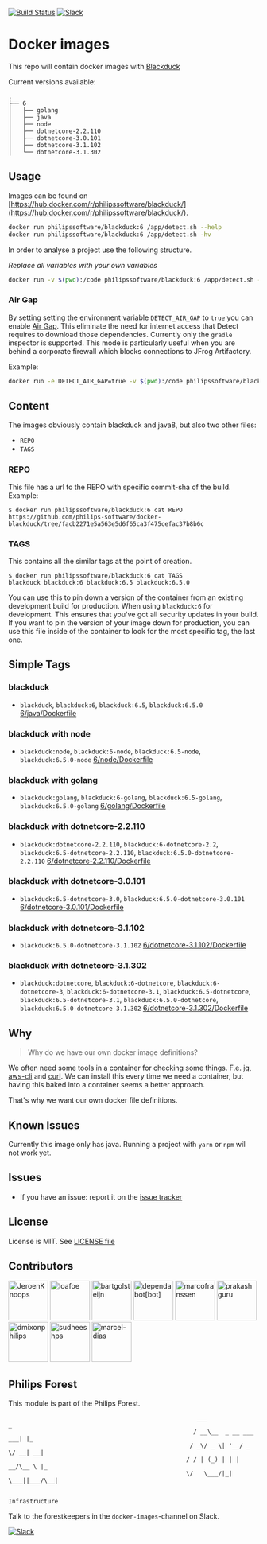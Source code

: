 [![Build Status](https://github.com/philips-software/docker-blackduck/workflows/build/badge.svg)](https://github.com/philips-software/docker-blackduck/actions/)
[![Slack](https://philips-software-slackin.now.sh/badge.svg)](https://philips-software-slackin.now.sh)

# Docker images

This repo will contain docker images with [Blackduck](https://www.blackducksoftware.com/)

Current versions available:

```
.
├── 6
│   ├── golang
│   ├── java
│   ├── node
│   ├── dotnetcore-2.2.110
│   ├── dotnetcore-3.0.101
│   ├── dotnetcore-3.1.102
│   └── dotnetcore-3.1.302
```

## Usage

Images can be found on [https://hub.docker.com/r/philipssoftware/blackduck/](https://hub.docker.com/r/philipssoftware/blackduck/).

``` bash
docker run philipssoftware/blackduck:6 /app/detect.sh --help
docker run philipssoftware/blackduck:6 /app/detect.sh -hv 
```

In order to analyse a project use the following structure.

_Replace all <your-xxxxx> variables with your own variables_

``` bash
docker run -v $(pwd):/code philipssoftware/blackduck:6 /app/detect.sh --blackduck.url=<your-blackduck-url> --blackduck.api.token=<your-token> --blackduck.trust.cert=true --detect.policy.check=true --detect.source.path=/code --detect.project.name=<your-project-name> --detect.project.version.name=<your-version>
```
### Air Gap 

By setting setting the environment variable `DETECT_AIR_GAP` to `true` you can enable [Air Gap](https://synopsys.atlassian.net/wiki/spaces/INTDOCS/pages/88506397/Running+Synopsys+Detect+in+Air+Gap+Offline+and+Dry+Run+Modes). This eliminate the need for internet access that Detect requires to download those dependencies. Currently only the `gradle` inspector is supported. This mode is particularly useful when you are behind a corporate firewall which blocks connections to JFrog Artifactory.

Example:

```bash
docker run -e DETECT_AIR_GAP=true -v $(pwd):/code philipssoftware/blackduck:6 /app/detect.sh --blackduck.url=<your-blackduck-url> --blackduck.api.token=<your-token> --blackduck.trust.cert=true --detect.policy.check=true --detect.source.path=/code --detect.project.name=<your-project-name> --detect.project.version.name=<your-version>
```

## Content

The images obviously contain blackduck and java8, but also two other files:

- `REPO`
- `TAGS`

### REPO

This file has a url to the REPO with specific commit-sha of the build.
Example: 

```
$ docker run philipssoftware/blackduck:6 cat REPO
https://github.com/philips-software/docker-blackduck/tree/facb2271e5a563e5d6f65ca3f475cefac37b8b6c
```

### TAGS

This contains all the similar tags at the point of creation. 

```
$ docker run philipssoftware/blackduck:6 cat TAGS
blackduck blackduck:6 blackduck:6.5 blackduck:6.5.0
```

You can use this to pin down a version of the container from an existing development build for production. When using `blackduck:6` for development. This ensures that you've got all security updates in your build. If you want to pin the version of your image down for production, you can use this file inside of the container to look for the most specific tag, the last one.

## Simple Tags

### blackduck
- `blackduck`, `blackduck:6`, `blackduck:6.5`, `blackduck:6.5.0` [6/java/Dockerfile](6/java/Dockerfile)

### blackduck with node
- `blackduck:node`, `blackduck:6-node`, `blackduck:6.5-node`, `blackduck:6.5.0-node` [6/node/Dockerfile](6/node/Dockerfile)

### blackduck with golang
- `blackduck:golang`, `blackduck:6-golang`, `blackduck:6.5-golang`, `blackduck:6.5.0-golang` [6/golang/Dockerfile](6/golang/Dockerfile)

### blackduck with dotnetcore-2.2.110
- `blackduck:dotnetcore-2.2.110`, `blackduck:6-dotnetcore-2.2`, `blackduck:6.5-dotnetcore-2.2.110`, `blackduck:6.5.0-dotnetcore-2.2.110` [6/dotnetcore-2.2.110/Dockerfile](6/dotnetcore-2.2.110/Dockerfile)

### blackduck with dotnetcore-3.0.101
- `blackduck:6.5-dotnetcore-3.0`, `blackduck:6.5.0-dotnetcore-3.0.101` [6/dotnetcore-3.0.101/Dockerfile](6/dotnetcore-3.0.101/Dockerfile)

### blackduck with dotnetcore-3.1.102
- `blackduck:6.5.0-dotnetcore-3.1.102` [6/dotnetcore-3.1.102/Dockerfile](6/dotnetcore-3.1.102/Dockerfile)

### blackduck with dotnetcore-3.1.302
- `blackduck:dotnetcore`, `blackduck:6-dotnetcore`, `blackduck:6-dotnetcore-3`, `blackduck:6-dotnetcore-3.1`, `blackduck:6.5-dotnetcore`, `blackduck:6.5-dotnetcore-3.1`, `blackduck:6.5.0-dotnetcore`, `blackduck:6.5.0-dotnetcore-3.1.302` [6/dotnetcore-3.1.302/Dockerfile](6/dotnetcore-3.1.302/Dockerfile)


## Why

> Why do we have our own docker image definitions?

We often need some tools in a container for checking some things. F.e. [jq](https://stedolan.github.io/jq/), [aws-cli](https://aws.amazon.com/cli/) and [curl](https://curl.haxx.se/).
We can install this every time we need a container, but having this baked into a container seems a better approach.

That's why we want our own docker file definitions.

## Known Issues

Currently this image only has java. Running a project with `yarn` or `npm` will not work yet.

## Issues

- If you have an issue: report it on the [issue tracker](https://github.com/philips-software/docker-blackduck/issues)

## License

License is MIT. See [LICENSE file](LICENSE.md)

## Contributors

[//]: contributor-faces
<a href="https://github.com/JeroenKnoops"><img src="https://avatars1.githubusercontent.com/u/10019?v=4" title="JeroenKnoops" width="80" height="80"></a>
<a href="https://github.com/loafoe"><img src="https://avatars2.githubusercontent.com/u/14123216?v=4" title="loafoe" width="80" height="80"></a>
<a href="https://github.com/bartgolsteijn"><img src="https://avatars0.githubusercontent.com/u/3263880?v=4" title="bartgolsteijn" width="80" height="80"></a>
<a href="https://github.com/apps/dependabot"><img src="https://avatars0.githubusercontent.com/in/29110?v=4" title="dependabot[bot]" width="80" height="80"></a>
<a href="https://github.com/marcofranssen"><img src="https://avatars1.githubusercontent.com/u/694733?v=4" title="marcofranssen" width="80" height="80"></a>
<a href="https://github.com/prakashguru"><img src="https://avatars3.githubusercontent.com/u/11089125?v=4" title="prakashguru" width="80" height="80"></a>
<a href="https://github.com/dmixonphilips"><img src="https://avatars0.githubusercontent.com/u/56551812?v=4" title="dmixonphilips" width="80" height="80"></a>
<a href="https://github.com/sudheeshps"><img src="https://avatars1.githubusercontent.com/u/40300928?v=4" title="sudheeshps" width="80" height="80"></a>
<a href="https://github.com/marcel-dias"><img src="https://avatars2.githubusercontent.com/u/233598?v=4" title="marcel-dias" width="80" height="80"></a>

[//]: contributor-faces

## Philips Forest

This module is part of the Philips Forest.

```
                                                     ___                   _
                                                    / __\__  _ __ ___  ___| |_
                                                   / _\/ _ \| '__/ _ \/ __| __|
                                                  / / | (_) | | |  __/\__ \ |_
                                                  \/   \___/|_|  \___||___/\__|  

                                                                 Infrastructure
```

Talk to the forestkeepers in the `docker-images`-channel on Slack.

[![Slack](https://philips-software-slackin.now.sh/badge.svg)](https://philips-software-slackin.now.sh)
